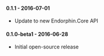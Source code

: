 #### 0.1.1 - 2016-07-01
* Update to new Endorphin.Core API

#### 0.1.0-beta1 - 2016-06-28
* Initial open-source release
